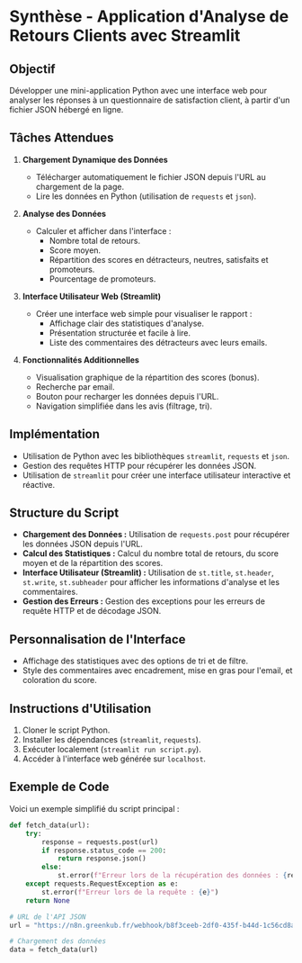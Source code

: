 # Synthèse - Application d'Analyse de Retours Clients avec Streamlit

## Objectif
Développer une mini-application Python avec une interface web pour analyser les réponses à un questionnaire de satisfaction client, à partir d'un fichier JSON hébergé en ligne.

## Tâches Attendues
1. **Chargement Dynamique des Données**
   - Télécharger automatiquement le fichier JSON depuis l'URL au chargement de la page.
   - Lire les données en Python (utilisation de `requests` et `json`).

2. **Analyse des Données**
   - Calculer et afficher dans l'interface :
     - Nombre total de retours.
     - Score moyen.
     - Répartition des scores en détracteurs, neutres, satisfaits et promoteurs.
     - Pourcentage de promoteurs.

3. **Interface Utilisateur Web (Streamlit)**
   - Créer une interface web simple pour visualiser le rapport :
     - Affichage clair des statistiques d'analyse.
     - Présentation structurée et facile à lire.
     - Liste des commentaires des détracteurs avec leurs emails.

4. **Fonctionnalités Additionnelles**
   - Visualisation graphique de la répartition des scores (bonus).
   - Recherche par email.
   - Bouton pour recharger les données depuis l'URL.
   - Navigation simplifiée dans les avis (filtrage, tri).

## Implémentation
- Utilisation de Python avec les bibliothèques `streamlit`, `requests` et `json`.
- Gestion des requêtes HTTP pour récupérer les données JSON.
- Utilisation de `streamlit` pour créer une interface utilisateur interactive et réactive.

## Structure du Script
- **Chargement des Données :** Utilisation de `requests.post` pour récupérer les données JSON depuis l'URL.
- **Calcul des Statistiques :** Calcul du nombre total de retours, du score moyen et de la répartition des scores.
- **Interface Utilisateur (Streamlit) :** Utilisation de `st.title`, `st.header`, `st.write`, `st.subheader` pour afficher les informations d'analyse et les commentaires.
- **Gestion des Erreurs :** Gestion des exceptions pour les erreurs de requête HTTP et de décodage JSON.

## Personnalisation de l'Interface
- Affichage des statistiques avec des options de tri et de filtre.
- Style des commentaires avec encadrement, mise en gras pour l'email, et coloration du score.

## Instructions d'Utilisation
1. Cloner le script Python.
2. Installer les dépendances (`streamlit`, `requests`).
3. Exécuter localement (`streamlit run script.py`).
4. Accéder à l'interface web générée sur `localhost`.

## Exemple de Code
Voici un exemple simplifié du script principal :

```python
def fetch_data(url):
    try:
        response = requests.post(url)
        if response.status_code == 200:
            return response.json()
        else:
            st.error(f"Erreur lors de la récupération des données : {response.status_code}")
    except requests.RequestException as e:
        st.error(f"Erreur lors de la requête : {e}")
    return None

# URL de l'API JSON
url = "https://n8n.greenkub.fr/webhook/b8f3ceeb-2df0-435f-b44d-1c56cd8a8078"

# Chargement des données
data = fetch_data(url)
